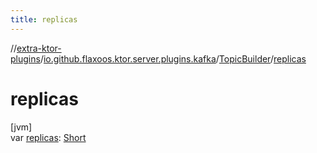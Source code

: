 ```yaml
---
title: replicas
---
```

//[extra-ktor-plugins](../../../index.md)/[io.github.flaxoos.ktor.server.plugins.kafka](../index.md)/[TopicBuilder](index.md)/[replicas](replicas.md)



# replicas



[jvm]\
var [replicas](replicas.md): [Short](https://kotlinlang.org/api/latest/jvm/stdlib/kotlin/-short/index.md)




